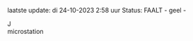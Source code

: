 laatste update: 
di 24-10-2023  2:58   uur 
Status: FAALT - geel - 
<div class="service R">J</div><div class="service Y">microstation</div>